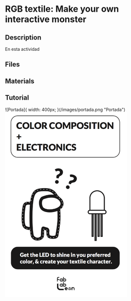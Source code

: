 # RGB textile: Make your own interactive monster
## Description
En esta actividad
## Files
## Materials
## Tutorial

![Portada]{ width: 400px; }(/images/portada.png "Portada")
<img src="/images/portada.png" alt="portada" style="width:400px;"/>
